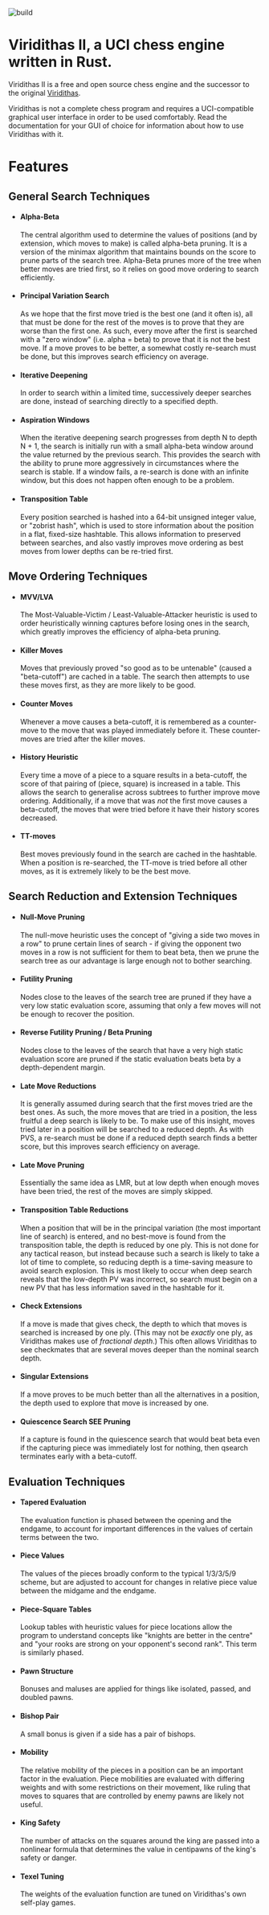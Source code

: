 ![build](https://github.com/cosmobobak/virtue/actions/workflows/rust.yml/badge.svg)

# Viridithas II, a UCI chess engine written in Rust.

Viridithas II is a free and open source chess engine and the successor to the original [Viridithas](https://github.com/cosmobobak/viridithas-chess).

Viridithas is not a complete chess program and requires a UCI-compatible graphical user interface in order to be used comfortably. Read the documentation for your GUI of choice for information about how to use Viridithas with it.

# Features

## General Search Techniques
- #### Alpha-Beta
  The central algorithm used to determine the values of positions (and by extension, which moves to make) is called alpha-beta pruning. It is a version of the minimax algorithm that maintains bounds on the score to prune parts of the search tree. Alpha-Beta prunes more of the tree when better moves are tried first, so it relies on good move ordering to search efficiently.
- #### Principal Variation Search
  As we hope that the first move tried is the best one (and it often is), all that must be done for the rest of the moves is to prove that they are worse than the first one. As such, every move after the first is searched with a "zero window" (i.e. alpha = beta) to prove that it is not the best move. If a move proves to be better, a somewhat costly re-search must be done, but this improves search efficiency on average.
- #### Iterative Deepening
  In order to search within a limited time, successively deeper searches are done, instead of searching directly to a specified depth.
- #### Aspiration Windows
  When the iterative deepening search progresses from depth N to depth N + 1, the search is initially run with a small alpha-beta window around the value returned by the previous search. This provides the search with the ability to prune more aggressively in circumstances where the search is stable. If a window fails, a re-search is done with an infinite window, but this does not happen often enough to be a problem.
- #### Transposition Table
  Every position searched is hashed into a 64-bit unsigned integer value, or "zobrist hash", which is used to store information about the position in a flat, fixed-size hashtable. This allows information to preserved between searches, and also vastly improves move ordering as best moves from lower depths can be re-tried first.

## Move Ordering Techniques
- #### MVV/LVA
  The Most-Valuable-Victim / Least-Valuable-Attacker heuristic is used to order heuristically winning captures before losing ones in the search, which greatly improves the efficiency of alpha-beta pruning.
- #### Killer Moves
  Moves that previously proved "so good as to be untenable" (caused a "beta-cutoff") are cached in a table. The search then attempts to use these moves first, as they are more likely to be good.
- #### Counter Moves
  Whenever a move causes a beta-cutoff, it is remembered as a counter-move to the move that was played immediately before it. These counter-moves are tried after the killer moves.
- #### History Heuristic
  Every time a move of a piece to a square results in a beta-cutoff, the score of that pairing of (piece, square) is increased in a table. This allows the search to generalise across subtrees to further improve move ordering. Additionally, if a move that was *not* the first move causes a beta-cutoff, the moves that were tried before it have their history scores decreased.
- #### TT-moves
  Best moves previously found in the search are cached in the hashtable. When a position is re-searched, the TT-move is tried before all other moves, as it is extremely likely to be the best move.

## Search Reduction and Extension Techniques
- #### Null-Move Pruning
  The null-move heuristic uses the concept of "giving a side two moves in a row" to prune certain lines of search - if giving the opponent two moves in a row is not sufficient for them to beat beta, then we prune the search tree as our advantage is large enough not to bother searching.
- #### Futility Pruning
  Nodes close to the leaves of the search tree are pruned if they have a very low static evaluation score, assuming that only a few moves will not be enough to recover the position.
- #### Reverse Futility Pruning / Beta Pruning
  Nodes close to the leaves of the search that have a very high static evaluation score are pruned if the static evaluation beats beta by a depth-dependent margin.
- #### Late Move Reductions
  It is generally assumed during search that the first moves tried are the best ones. As such, the more moves that are tried in a position, the less fruitful a deep search is likely to be. To make use of this insight, moves tried later in a position will be searched to a reduced depth. As with PVS, a re-search must be done if a reduced depth search finds a better score, but this improves search efficiency on average.
- #### Late Move Pruning
  Essentially the same idea as LMR, but at low depth when enough moves have been tried, the rest of the moves are simply skipped.
- #### Transposition Table Reductions
  When a position that will be in the principal variation (the most important line of search) is entered, and no best-move is found from the transposition table, the depth is reduced by one ply. This is not done for any tactical reason, but instead because such a search is likely to take a lot of time to complete, so reducing depth is a time-saving measure to avoid search explosion. This is most likely to occur when deep search reveals that the low-depth PV was incorrect, so search must begin on a new PV that has less information saved in the hashtable for it.
- #### Check Extensions
  If a move is made that gives check, the depth to which that moves is searched is increased by one ply. (This may not be *exactly* one ply, as Viridithas makes use of *fractional depth*.) This often allows Viridithas to see checkmates that are several moves deeper than the nominal search depth.
- #### Singular Extensions
  If a move proves to be much better than all the alternatives in a position, the depth used to explore that move is increased by one.
- #### Quiescence Search SEE Pruning
  If a capture is found in the quiescence search that would beat beta even if the capturing piece was immediately lost for nothing, then qsearch terminates early with a beta-cutoff.

## Evaluation Techniques
- #### Tapered Evaluation
  The evaluation function is phased between the opening and the endgame, to account for important differences in the values of certain terms between the two.
- #### Piece Values
  The values of the pieces broadly conform to the typical 1/3/3/5/9 scheme, but are adjusted to account for changes in relative piece value between the midgame and the endgame.
- #### Piece-Square Tables
  Lookup tables with heuristic values for piece locations allow the program to understand concepts like "knights are better in the centre" and "your rooks are strong on your opponent's second rank". This term is similarly phased.
- #### Pawn Structure
  Bonuses and maluses are applied for things like isolated, passed, and doubled pawns.
- #### Bishop Pair
  A small bonus is given if a side has a pair of bishops.
- #### Mobility
  The relative mobility of the pieces in a position can be an important factor in the evaluation. Piece mobilities are evaluated with differing weights and with some restrictions on their movement, like ruling that moves to squares that are controlled by enemy pawns are likely not useful.
- #### King Safety
  The number of attacks on the squares around the king are passed into a nonlinear formula that determines the value in centipawns of the king's safety or danger.
- #### Texel Tuning
  The weights of the evaluation function are tuned on Viridithas's own self-play games.
